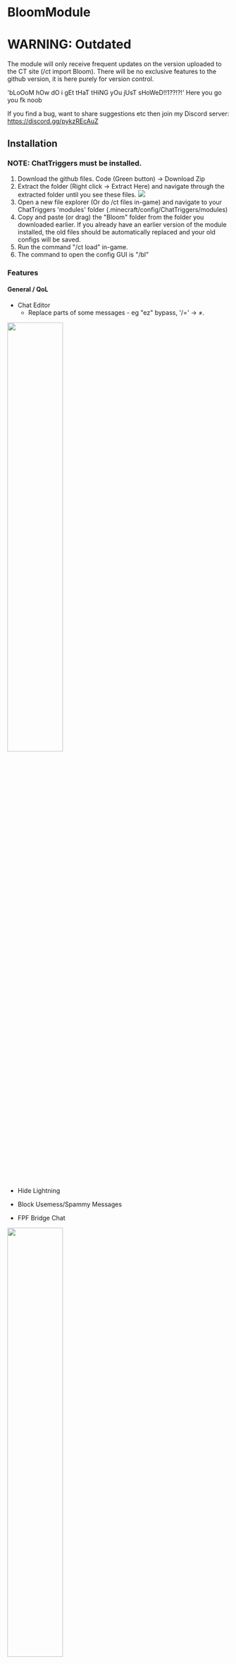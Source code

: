 # BloomModule

# WARNING: Outdated
The module will only receive frequent updates on the version uploaded to the CT site (/ct import Bloom).
There will be no exclusive features to the github version, it is here purely for version control.



'bLoOoM hOw dO i gEt tHaT tHiNG yOu jUsT sHoWeD!!1??!?!'
Here you go you fk noob



If you find a bug, want to share suggestions etc then join my Discord server: https://discord.gg/pykzREcAuZ

## Installation

### NOTE: ChatTriggers must be installed.

1. Download the github files. Code (Green button) -> Download Zip
2. Extract the folder (Right click -> Extract Here) and navigate through the extracted folder until you see these files. <img src="https://i.imgur.com/VPbb284.png">
3. Open a new file explorer (Or do /ct files in-game) and navigate to your ChatTriggers 'modules' folder (.minecraft/config/ChatTriggers/modules)
4. Copy and paste (or drag) the "Bloom" folder from the folder you downloaded earlier. If you already have an earlier version of the module installed, the old files should be automatically replaced and your old configs will be saved.
5. Run the command "/ct load" in-game.
6. The command to open the config GUI is "/bl"

### Features

#### General / QoL
- Chat Editor
  - Replace parts of some messages - eg "ez" bypass, '/=' -> ≠.
<img src="https://i.imgur.com/gmVN9ry.png" width=50%>

- Hide Lightning

- Block Usemess/Spammy Messages

- FPF Bridge Chat
<img src="https://i.imgur.com/vPqNutW.png" width=50%>

- Auto Transfer
  - Please do not use this.
<img src="https://i.imgur.com/FwRvHgV.png">

- Auto rejoin reparty
  - Only accepts the last disbanded party, will expire after 10 seconds.

- Auto Reparty
  - Automatically reparty after a dungeon has ended.

- Speed Display Overlay
  - Same as SBA's except it goes past 500.
  <img src="https://i.imgur.com/M8d5uPq.png" width=10%>

- Gyro Range
  - Renders a circle showing the area where mobs will be pulled in.
  <img src="https://i.imgur.com/P25BL6W.png" width=60%>

- Mastery Helper
  - Shows how long left until the wool block disappears in the Mastery Dojo minigame
  - Shows which wool will despawn next

- Stacks Display
  - Shows how many stacks you have on your crimson/terror armor.
  <div class="row">
    <img src="https://i.imgur.com/zTUzmBc.png" width=14%>
    <img src="https://i.imgur.com/RIXAxzY.png">
  </div>

- Toggle Sprint
  - Just makes you automatically sprint lol
  - Customizable and togglable sprint text overlay
  <img src="https://i.imgur.com/5IJ8TCc.png" width=30%>

- Cake Numbers
  - Shows new year cake year in your cake bag
  <img src="https://i.imgur.com/6fmIhh6.png" width=40%>

#### Dungeons
- Zero Ping Terminals
  - Allows clicking on terminals with no cooldown, giving the effect of having 0 ping.
  - WARNING: This may become bannable in the future. The probability of being banned for this currently is low, however there is still some risk.
  - A video showcasing this feature can be watched [Here](https://youtu.be/uGcyKpzsc8M)

- Dungeon warp cooldown
  - Show how long to go before your dungeon cooldown is over and you can warp again.

- Crystal Timer
  - Show how long it took you to grab the crystal in Floor 7 Phase 1.
<img src="https://i.imgur.com/v0jbALN.png" width=50%>

- Custom End Info
  - Change how the information at the end of a dungeon is displayed, including showing your secrets found.
<img src="https://i.imgur.com/CKtJP8f.png">

- Run Overview Overlay
  - Wither doors, Blood Open time (Supports 0 second br), Boss Entry.
<img src="https://i.imgur.com/5CFX0cl.png" width=30%>

- Run Splits Overlay
<img src="https://i.imgur.com/fNeofeu.png" width=30%>

- Spirit Leap Names
  - Shows player's full names under their heads in the spirit leap and ghost leap gui
  - Names are slanted to show the entire username - not cut off like SBE for example.

#### GUI
- Party List Overlay
  - Overlay of all party members and shows who's leader.
  <img src="https://i.imgur.com/RRbmjeX.png" width=30%>


#### Party Finder
- Auto Kick
  - Options to Automatically kick players who join via party finder.
  - Set minimum secrets requirement.
  - Kick specific classes.

- Better Party Finder Message
  - Reformats the party finder message to make it take up less room and buttons to kick, ignore and /pv the player.

- Auto /ds
  - Automatically shows the dungeon stats of players who join via party finder

- Auto /ds Party
  - Automatically run the '/ds p' command which shows the stats of the entire party when you join via party finder.


### Main Commands
- /bl - Open the config GUI

- /bl setkey \<api key> - Set your API key (Required for a lot of features).

- /ds \<player>
  - Shows a player's Dungeon stats including cata level, class levels, class average, secrets found, completions and S and S+ PBs.
<img src="https://i.imgur.com/FzoeREA.png">

- /mem \<player>
  - Shows a player's guild member stats including Weekly guild experience and how long they've been in the guild alongside extra information about the guild itself.
<img src="https://i.imgur.com/91XK3P6.png">

- /skills \<player>
  - Shows a player's skills, skill progress and skill average.

- /check \<player>
  - Check if a player is a scammer (In the SBZ database).

- /mykey
  - Shows stats about your API key including total uses, queries the past minute and the owner.
<img src="https://i.imgur.com/uyckpCS.png">

- /nh \<player>
  - Name History command

#### Misc Commands
- /d - Dungeon Hub
- /go - /g online
- //ai - /party settings allinvite
- /f1 - m7 - /joindungeon \<floor>
- /va \<auctionid> - /viewauction
- /pko - /p kickoffline
- /pd - /p disband
- /pk \<player> - /p kick
- /pt \<player> - /p transfer
- /colors - Show all formatting codes and colors
- /lsb - Warp to lobby then back to Skyblock
- /ld - Warp to lobby, back to Skyblock then to Dungeon Hub
- /ptr - Transfer the party to a random player
- /dontrp \<player> - Don't reparty this player if Auto Reparty is enabled.
- /ping - Show your current ping (Roughly).
- /dontrp \<player> - Auto reparty won't invite this player back
